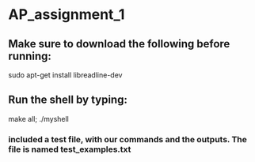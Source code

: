 # AP_assignment_1

## Make sure to download the following before running:
sudo apt-get install libreadline-dev

## Run the shell by typing:
make all; ./myshell

### included a test file, with our commands and the outputs. The file is named test_examples.txt
